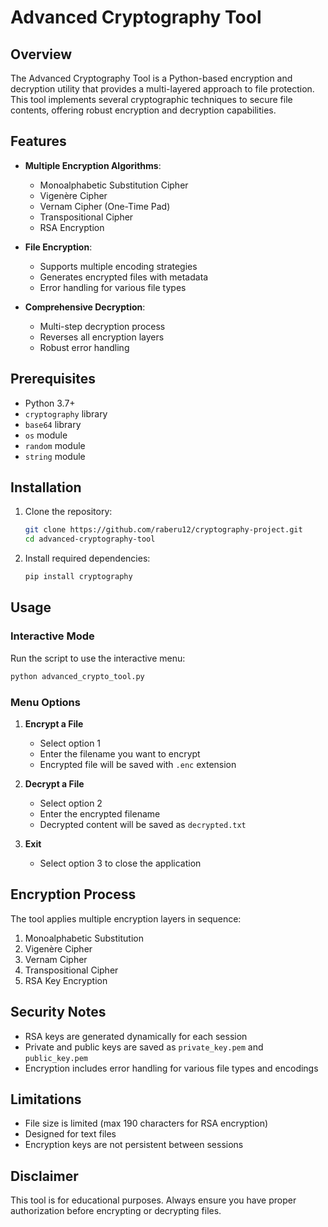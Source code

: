 # Advanced Cryptography Tool

## Overview

The Advanced Cryptography Tool is a Python-based encryption and decryption utility that provides a multi-layered approach to file protection. This tool implements several cryptographic techniques to secure file contents, offering robust encryption and decryption capabilities.

## Features

- **Multiple Encryption Algorithms**:
  - Monoalphabetic Substitution Cipher
  - Vigenère Cipher
  - Vernam Cipher (One-Time Pad)
  - Transpositional Cipher
  - RSA Encryption

- **File Encryption**:
  - Supports multiple encoding strategies
  - Generates encrypted files with metadata
  - Error handling for various file types

- **Comprehensive Decryption**:
  - Multi-step decryption process
  - Reverses all encryption layers
  - Robust error handling

## Prerequisites

- Python 3.7+
- `cryptography` library
- `base64` library
- `os` module
- `random` module
- `string` module

## Installation

1. Clone the repository:
   ```bash
   git clone https://github.com/raberu12/cryptography-project.git
   cd advanced-cryptography-tool
   ```

2. Install required dependencies:
   ```bash
   pip install cryptography
   ```

## Usage

### Interactive Mode

Run the script to use the interactive menu:

```bash
python advanced_crypto_tool.py
```

### Menu Options

1. **Encrypt a File**
   - Select option 1
   - Enter the filename you want to encrypt
   - Encrypted file will be saved with `.enc` extension

2. **Decrypt a File**
   - Select option 2
   - Enter the encrypted filename
   - Decrypted content will be saved as `decrypted.txt`

3. **Exit**
   - Select option 3 to close the application

## Encryption Process

The tool applies multiple encryption layers in sequence:
1. Monoalphabetic Substitution
2. Vigenère Cipher
3. Vernam Cipher
4. Transpositional Cipher
5. RSA Key Encryption

## Security Notes

- RSA keys are generated dynamically for each session
- Private and public keys are saved as `private_key.pem` and `public_key.pem`
- Encryption includes error handling for various file types and encodings

## Limitations

- File size is limited (max 190 characters for RSA encryption)
- Designed for text files
- Encryption keys are not persistent between sessions

## Disclaimer

This tool is for educational purposes. Always ensure you have proper authorization before encrypting or decrypting files.